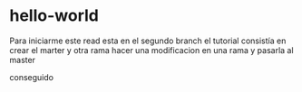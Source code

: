 # hello-world
Para iniciarme
este read esta en el segundo branch
el tutorial consistía en crear el marter y otra rama
hacer una modificacion en una rama y pasarla al master

conseguido

